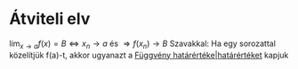 # Átviteli elv

$\lim_{x \to a}{f(x)} = B \iff x_n \to a \text{ és } \Rightarrow f(x_n) \to B$ 
Szavakkal: Ha egy sorozattal közelítjük f(a)-t, akkor ugyanazt a [Függvény határértéke|határértéket](fuggveny-hatarerteke.md) kapjuk